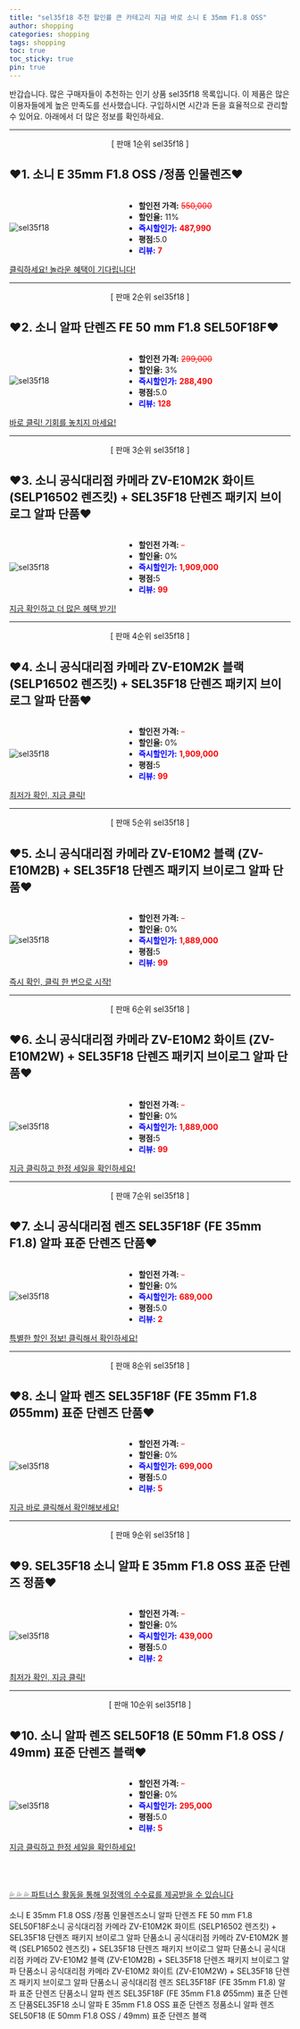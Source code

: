 ```yaml
---
title: "sel35f18 추천 할인률 큰 카테고리 지금 바로 소니 E 35mm F1.8 OSS"
author: shopping
categories: shopping
tags: shopping
toc: true
toc_sticky: true
pin: true
---
```

반갑습니다. 많은 구매자들이 추천하는 인기 상품 sel35f18 목록입니다. 이 제품은 많은 이용자들에게 높은 만족도를 선사했습니다. 구입하시면 시간과 돈을 효율적으로 관리할 수 있어요. 아래에서 더 많은 정보를 확인하세요.

---
<p class="toplist" style="margin: 0 auto; display: block; width: fit-content;">[ 판매 1순위 sel35f18 ]</p>

<h2><strong>❤️1. 소니 E 35mm F1.8 OSS /정품 인물렌즈❤️</strong></h2>

<div style="display: flex; align-items: center;">
    <div style="flex: 0.4;">
        <img src="https://thumbnail8.coupangcdn.com/thumbnails/remote/230x230ex/image/vendor_inventory/5bbd/6664388f9ce1c3a3788fdb66417d17c9af3198c5bd4ae8c299217648655d.jpg" alt="sel35f18" style="max-width: 100%;">
    </div>
    <div style="flex: 0.6; margin-left: 10px;">
        <ul>
            <li><strong>할인전 가격:</strong> <del style="color: red;">550,000</del></li>
            <li><strong>할인율:</strong> 11%</li>
            <li><span style='color:blue'><strong>즉시할인가:</strong></span> <span style='color:red'><strong>487,990</strong></span></li>
            <li><strong>평점:</strong>5.0</li>
            <li><span style='color:blue'><strong>리뷰:</strong></span> <span style='color:red'><strong>7</strong></span></li>
        </ul>
    </div>
</div>
<div class="center">
    <a href="https://William4Davisa.github.io?lptag=AF9450613&subid=githubio&pageKey=6763076902&traceid=V0-153&itemId=15855802238&vendorItemId=85906505278" class="myButton">
        클릭하세요! 놀라운 혜택이 기다립니다!
    </a>
</div>


---
<p class="toplist" style="margin: 0 auto; display: block; width: fit-content;">[ 판매 2순위 sel35f18 ]</p>

<h2><strong>❤️2. 소니 알파 단렌즈 FE 50 mm F1.8 SEL50F18F❤️</strong></h2>

<div style="display: flex; align-items: center;">
    <div style="flex: 0.4;">
        <img src="https://thumbnail10.coupangcdn.com/thumbnails/remote/230x230ex/image/vendor_inventory/d647/9b694268a67a25146dce48902961533250d10699249b3359525227eb6e49.jpg" alt="sel35f18" style="max-width: 100%;">
    </div>
    <div style="flex: 0.6; margin-left: 10px;">
        <ul>
            <li><strong>할인전 가격:</strong> <del style="color: red;">299,000</del></li>
            <li><strong>할인율:</strong> 3%</li>
            <li><span style='color:blue'><strong>즉시할인가:</strong></span> <span style='color:red'><strong>288,490</strong></span></li>
            <li><strong>평점:</strong>5.0</li>
            <li><span style='color:blue'><strong>리뷰:</strong></span> <span style='color:red'><strong>128</strong></span></li>
        </ul>
    </div>
</div>
<div class="center">
    <a href="https://William4Davisa.github.io?lptag=AF9450613&subid=githubio&pageKey=1080940006&traceid=V0-153&itemId=2033262495&vendorItemId=88606521149" class="myButton">
        바로 클릭! 기회를 놓치지 마세요!
    </a>
</div>


---
<p class="toplist" style="margin: 0 auto; display: block; width: fit-content;">[ 판매 3순위 sel35f18 ]</p>

<h2><strong>❤️3. 소니 공식대리점 카메라 ZV-E10M2K 화이트 (SELP16502 렌즈킷) + SEL35F18 단렌즈 패키지 브이로그 알파 단품❤️</strong></h2>

<div style="display: flex; align-items: center;">
    <div style="flex: 0.4;">
        <img src="https://thumbnail9.coupangcdn.com/thumbnails/remote/230x230ex/image/vendor_inventory/ab2d/8f90a093886ab3b3ef6d06d695ae31165aff446a1cecaf570dc611a1e5ee.jpg" alt="sel35f18" style="max-width: 100%;">
    </div>
    <div style="flex: 0.6; margin-left: 10px;">
        <ul>
            <li><strong>할인전 가격:</strong> <del style="color: red;">-</del></li>
            <li><strong>할인율:</strong> 0%</li>
            <li><span style='color:blue'><strong>즉시할인가:</strong></span> <span style='color:red'><strong>1,909,000</strong></span></li>
            <li><strong>평점:</strong>5</li>
            <li><span style='color:blue'><strong>리뷰:</strong></span> <span style='color:red'><strong>99</strong></span></li>
        </ul>
    </div>
</div>
<div class="center">
    <a href="https://William4Davisa.github.io?lptag=AF9450613&subid=githubio&pageKey=8239608175&traceid=V0-153&itemId=23714104371&vendorItemId=90738983579" class="myButton">
        지금 확인하고 더 많은 혜택 받기!
    </a>
</div>


---
<p class="toplist" style="margin: 0 auto; display: block; width: fit-content;">[ 판매 4순위 sel35f18 ]</p>

<h2><strong>❤️4. 소니 공식대리점 카메라 ZV-E10M2K 블랙 (SELP16502 렌즈킷) + SEL35F18 단렌즈 패키지 브이로그 알파 단품❤️</strong></h2>

<div style="display: flex; align-items: center;">
    <div style="flex: 0.4;">
        <img src="https://thumbnail6.coupangcdn.com/thumbnails/remote/230x230ex/image/vendor_inventory/87c1/ce9ff8a479546c5a12da3af6fdda0760593c718233176dc570cad94538d2.jpg" alt="sel35f18" style="max-width: 100%;">
    </div>
    <div style="flex: 0.6; margin-left: 10px;">
        <ul>
            <li><strong>할인전 가격:</strong> <del style="color: red;">-</del></li>
            <li><strong>할인율:</strong> 0%</li>
            <li><span style='color:blue'><strong>즉시할인가:</strong></span> <span style='color:red'><strong>1,909,000</strong></span></li>
            <li><strong>평점:</strong>5</li>
            <li><span style='color:blue'><strong>리뷰:</strong></span> <span style='color:red'><strong>99</strong></span></li>
        </ul>
    </div>
</div>
<div class="center">
    <a href="https://William4Davisa.github.io?lptag=AF9450613&subid=githubio&pageKey=8239606880&traceid=V0-153&itemId=23714099813&vendorItemId=90738978808" class="myButton">
        최저가 확인, 지금 클릭!
    </a>
</div>


---
<p class="toplist" style="margin: 0 auto; display: block; width: fit-content;">[ 판매 5순위 sel35f18 ]</p>

<h2><strong>❤️5. 소니 공식대리점 카메라 ZV-E10M2 블랙 (ZV-E10M2B) + SEL35F18 단렌즈 패키지 브이로그 알파 단품❤️</strong></h2>

<div style="display: flex; align-items: center;">
    <div style="flex: 0.4;">
        <img src="https://thumbnail10.coupangcdn.com/thumbnails/remote/230x230ex/image/vendor_inventory/7fd6/93d881cc263a788fef9db893acd98b4232bac9295f927319d864f07cd41d.jpg" alt="sel35f18" style="max-width: 100%;">
    </div>
    <div style="flex: 0.6; margin-left: 10px;">
        <ul>
            <li><strong>할인전 가격:</strong> <del style="color: red;">-</del></li>
            <li><strong>할인율:</strong> 0%</li>
            <li><span style='color:blue'><strong>즉시할인가:</strong></span> <span style='color:red'><strong>1,889,000</strong></span></li>
            <li><strong>평점:</strong>5</li>
            <li><span style='color:blue'><strong>리뷰:</strong></span> <span style='color:red'><strong>99</strong></span></li>
        </ul>
    </div>
</div>
<div class="center">
    <a href="https://William4Davisa.github.io?lptag=AF9450613&subid=githubio&pageKey=8239604410&traceid=V0-153&itemId=23714091325&vendorItemId=90738970345" class="myButton">
        즉시 확인, 클릭 한 번으로 시작!
    </a>
</div>


---
<p class="toplist" style="margin: 0 auto; display: block; width: fit-content;">[ 판매 6순위 sel35f18 ]</p>

<h2><strong>❤️6. 소니 공식대리점 카메라 ZV-E10M2 화이트 (ZV-E10M2W) + SEL35F18 단렌즈 패키지 브이로그 알파 단품❤️</strong></h2>

<div style="display: flex; align-items: center;">
    <div style="flex: 0.4;">
        <img src="https://thumbnail6.coupangcdn.com/thumbnails/remote/230x230ex/image/vendor_inventory/e8f4/f4666e7b655dba865edcac9e0b8bcb43bdde7836a4a4d5f3d9817e00f10b.jpg" alt="sel35f18" style="max-width: 100%;">
    </div>
    <div style="flex: 0.6; margin-left: 10px;">
        <ul>
            <li><strong>할인전 가격:</strong> <del style="color: red;">-</del></li>
            <li><strong>할인율:</strong> 0%</li>
            <li><span style='color:blue'><strong>즉시할인가:</strong></span> <span style='color:red'><strong>1,889,000</strong></span></li>
            <li><strong>평점:</strong>5</li>
            <li><span style='color:blue'><strong>리뷰:</strong></span> <span style='color:red'><strong>99</strong></span></li>
        </ul>
    </div>
</div>
<div class="center">
    <a href="https://William4Davisa.github.io?lptag=AF9450613&subid=githubio&pageKey=8239605599&traceid=V0-153&itemId=23714094833&vendorItemId=90738973917" class="myButton">
        지금 클릭하고 한정 세일을 확인하세요!
    </a>
</div>


---
<p class="toplist" style="margin: 0 auto; display: block; width: fit-content;">[ 판매 7순위 sel35f18 ]</p>

<h2><strong>❤️7. 소니 공식대리점 렌즈 SEL35F18F (FE 35mm F1.8) 알파 표준 단렌즈 단품❤️</strong></h2>

<div style="display: flex; align-items: center;">
    <div style="flex: 0.4;">
        <img src="https://thumbnail7.coupangcdn.com/thumbnails/remote/230x230ex/image/vendor_inventory/23b7/df1e884aa07ba479bce5fc56787a5389c82c55cb8af88100c9abe39631eb.jpg" alt="sel35f18" style="max-width: 100%;">
    </div>
    <div style="flex: 0.6; margin-left: 10px;">
        <ul>
            <li><strong>할인전 가격:</strong> <del style="color: red;">-</del></li>
            <li><strong>할인율:</strong> 0%</li>
            <li><span style='color:blue'><strong>즉시할인가:</strong></span> <span style='color:red'><strong>689,000</strong></span></li>
            <li><strong>평점:</strong>5.0</li>
            <li><span style='color:blue'><strong>리뷰:</strong></span> <span style='color:red'><strong>2</strong></span></li>
        </ul>
    </div>
</div>
<div class="center">
    <a href="https://William4Davisa.github.io?lptag=AF9450613&subid=githubio&pageKey=8207081509&traceid=V0-153&itemId=23545498148&vendorItemId=79938095628" class="myButton">
        특별한 할인 정보! 클릭해서 확인하세요!
    </a>
</div>


---
<p class="toplist" style="margin: 0 auto; display: block; width: fit-content;">[ 판매 8순위 sel35f18 ]</p>

<h2><strong>❤️8. 소니 알파 렌즈 SEL35F18F (FE 35mm F1.8 Ø55mm) 표준 단렌즈 단품❤️</strong></h2>

<div style="display: flex; align-items: center;">
    <div style="flex: 0.4;">
        <img src="https://thumbnail9.coupangcdn.com/thumbnails/remote/230x230ex/image/vendor_inventory/4db9/0b6cf69d9aecffc9b0c33b6965af6f7053cb9cd6c1f6cc899ff19ce1ade2.jpg" alt="sel35f18" style="max-width: 100%;">
    </div>
    <div style="flex: 0.6; margin-left: 10px;">
        <ul>
            <li><strong>할인전 가격:</strong> <del style="color: red;">-</del></li>
            <li><strong>할인율:</strong> 0%</li>
            <li><span style='color:blue'><strong>즉시할인가:</strong></span> <span style='color:red'><strong>699,000</strong></span></li>
            <li><strong>평점:</strong>5.0</li>
            <li><span style='color:blue'><strong>리뷰:</strong></span> <span style='color:red'><strong>5</strong></span></li>
        </ul>
    </div>
</div>
<div class="center">
    <a href="https://William4Davisa.github.io?lptag=AF9450613&subid=githubio&pageKey=6250961209&traceid=V0-153&itemId=12670975249&vendorItemId=83065812909" class="myButton">
        지금 바로 클릭해서 확인해보세요!
    </a>
</div>


---
<p class="toplist" style="margin: 0 auto; display: block; width: fit-content;">[ 판매 9순위 sel35f18 ]</p>

<h2><strong>❤️9. SEL35F18 소니 알파 E 35mm F1.8 OSS 표준 단렌즈 정품❤️</strong></h2>

<div style="display: flex; align-items: center;">
    <div style="flex: 0.4;">
        <img src="https://thumbnail9.coupangcdn.com/thumbnails/remote/230x230ex/image/vendor_inventory/520b/7a16fc5165c684497c92e9421888f97761e423aa50f9d27961f2d5581b53.jpg" alt="sel35f18" style="max-width: 100%;">
    </div>
    <div style="flex: 0.6; margin-left: 10px;">
        <ul>
            <li><strong>할인전 가격:</strong> <del style="color: red;">-</del></li>
            <li><strong>할인율:</strong> 0%</li>
            <li><span style='color:blue'><strong>즉시할인가:</strong></span> <span style='color:red'><strong>439,000</strong></span></li>
            <li><strong>평점:</strong>5.0</li>
            <li><span style='color:blue'><strong>리뷰:</strong></span> <span style='color:red'><strong>2</strong></span></li>
        </ul>
    </div>
</div>
<div class="center">
    <a href="https://William4Davisa.github.io?lptag=AF9450613&subid=githubio&pageKey=6290229632&traceid=V0-153&itemId=12957122897&vendorItemId=80221323241" class="myButton">
        최저가 확인, 지금 클릭!
    </a>
</div>


---
<p class="toplist" style="margin: 0 auto; display: block; width: fit-content;">[ 판매 10순위 sel35f18 ]</p>

<h2><strong>❤️10. 소니 알파 렌즈 SEL50F18 (E 50mm F1.8 OSS / 49mm) 표준 단렌즈 블랙❤️</strong></h2>

<div style="display: flex; align-items: center;">
    <div style="flex: 0.4;">
        <img src="https://thumbnail8.coupangcdn.com/thumbnails/remote/230x230ex/image/vendor_inventory/c0c3/130685eebacf699f8a6a5098c58ec0b365f18690c17e33cf2c10ae80b986.jpg" alt="sel35f18" style="max-width: 100%;">
    </div>
    <div style="flex: 0.6; margin-left: 10px;">
        <ul>
            <li><strong>할인전 가격:</strong> <del style="color: red;">-</del></li>
            <li><strong>할인율:</strong> 0%</li>
            <li><span style='color:blue'><strong>즉시할인가:</strong></span> <span style='color:red'><strong>295,000</strong></span></li>
            <li><strong>평점:</strong>5.0</li>
            <li><span style='color:blue'><strong>리뷰:</strong></span> <span style='color:red'><strong>5</strong></span></li>
        </ul>
    </div>
</div>
<div class="center">
    <a href="https://William4Davisa.github.io?lptag=AF9450613&subid=githubio&pageKey=6807663552&traceid=V0-153&itemId=16094264987&vendorItemId=88549704979" class="myButton">
        지금 클릭하고 한정 세일을 확인하세요!
    </a>
</div>

<br><br><br>[💦 💦 💦 파트너스 활동을 통해 일정액의 수수료를 제공받을 수 있습니다](https://link.coupang.com/a/bcpT2c)<br><br>소니 E 35mm F1.8 OSS /정품 인물렌즈소니 알파 단렌즈 FE 50 mm F1.8 SEL50F18F소니 공식대리점 카메라 ZV-E10M2K 화이트 (SELP16502 렌즈킷) + SEL35F18 단렌즈 패키지 브이로그 알파 단품소니 공식대리점 카메라 ZV-E10M2K 블랙 (SELP16502 렌즈킷) + SEL35F18 단렌즈 패키지 브이로그 알파 단품소니 공식대리점 카메라 ZV-E10M2 블랙 (ZV-E10M2B) + SEL35F18 단렌즈 패키지 브이로그 알파 단품소니 공식대리점 카메라 ZV-E10M2 화이트 (ZV-E10M2W) + SEL35F18 단렌즈 패키지 브이로그 알파 단품소니 공식대리점 렌즈 SEL35F18F (FE 35mm F1.8) 알파 표준 단렌즈 단품소니 알파 렌즈 SEL35F18F (FE 35mm F1.8 Ø55mm) 표준 단렌즈 단품SEL35F18 소니 알파 E 35mm F1.8 OSS 표준 단렌즈 정품소니 알파 렌즈 SEL50F18 (E 50mm F1.8 OSS / 49mm) 표준 단렌즈 블랙